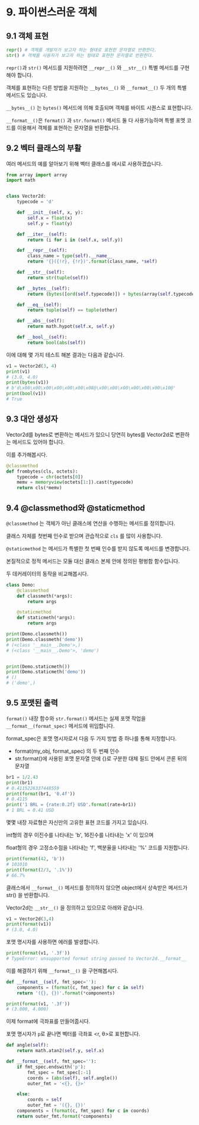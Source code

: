 # 9. 파이썬스러운 객체

## 9.1 객체 표현

```python
repr() # 객체를 개발자가 보고자 하는 형태로 표현한 문자열로 반환한다. 		
str() # 객체를 사용자가 보고자 하는 형태로 표현한 문자열로 반환한다.
```

`repr()`과 `str()` 메서드를 지원하려면 `__repr__()` 와 `__str__()` 특별 메서드를 구현해야 합니다. 

객체를 표현하는 다른 방법을 지원하는 `__bytes__()` 와 `__format__()` 두 개의 특별 메서드도 있습니다.

  `__bytes__()` 는 `bytes()` 메서드에 의해 호출되며 객체를 바이트 시퀀스로 표현합니다.

`__format__()`은 `format()` 과 `str.format()` 메서드 둘 다 사용가능하며 특별 포멧 코드를 이용해서 객체를 표현하는 문자열을 반환합니다.







## 9.2 벡터 클래스의 부활

여러 메서드의 예를 알아보기 위해 벡터 클래스를 에시로 사용하겠습니다.

``` python
from array import array
import math


class Vector2d:
    typecode = 'd'

    def __init__(self, x, y):
        self.x = float(x)
        self.y = float(y)

    def __iter__(self):
        return (i for i in (self.x, self.y))

    def __repr__(self):
        class_name = type(self).__name__
        return '{}({!r}, {!r})'.format(class_name, *self)

    def __str__(self):
        return str(tuple(self))

    def __bytes__(self):
        return (bytes([ord(self.typecode)]) + bytes(array(self.typecode, self)))

    def __eq__(self):
        return tuple(self) == tuple(other)

    def __abs__(self):
        return math.hypot(self.x, self.y)

    def __bool__(self):
        return bool(abs(self))

```



이에 대해 몇 가지 테스트 해본 결과는 다음과 같습니다.

``` python
v1 = Vector2d(3, 4)
print(v1)
# (3.0, 4.0)
print(bytes(v1))
# b'd\x00\x00\x00\x00\x00\x00\x08@\x00\x00\x00\x00\x00\x00\x10@'
print(bool(v1))
# True
```







## 9.3 대안 생성자

Vector2d를 bytes로 변환하는 메서드가 있으니 당연히 bytes를 Vector2d로 변환하는 메서드도 있어야 합니다.

이를 추가해봅시다.

``` python
@classmethod
def frombytes(cls, octets):
    typecode = chr(octets[0])
    memv = memoryview(octets[1:]).cast(typecode)
    return cls(*memv)
```





## 9.4 @classmethod와 @staticmethod

`@classmethod` 는 객체가 아닌 클래스에 연산을 수행하는 메서드를 정의합니다.

클래스 자체를 첫번째 인수로 받으며 관습적으로 `cls` 를 많이 사용합니다.



`@staticmethod` 는 메서드가 특별한 첫 번째 인수를 받지 않도록 메서드를 변경합니다.

본질적으로 정적 메서드는 모듈 대신 클래스 본체 안에 정의된 평벙함 함수입니다.



두 데커레이터의 동작을 비교해봅시다.

``` python
class Demo:
    @classmethod
    def classmeth(*args):
        return args

    @staticmethod
    def staticmeth(*args):
        return args

print(Demo.classmeth())
print(Demo.classmeth('demo'))
# (<class '__main__.Demo'>,)
# (<class '__main__.Demo'>, 'demo')


print(Demo.staticmeth())
print(Demo.staticmeth('demo'))
# ()
# ('demo',)
```







## 9.5 포맷된 출력

`format()` 내장 함수와 `str.format()` 메서드는 실제 포맷 작업을 `__format__(format_spec)` 메서드에 위임합니다. 

format_spec은 포맷 명시자로서 다음 두 가지 방법 중 하나를 통해 지정합니다.

* format(my_obj, format_spec) 의 두 번째 인수
* str.format()에 사용된 포맷 문자열 안에 {}로 구분한 대체 필드 안에서 콘론 뒤의 문자열

```python
br1 = 1/2.43
print(br1)
# 0.4115226337448559
print(format(br1, '0.4f'))
# 0.4115
print('1 BRL = {rate:0.2f} USD'.format(rate=br1))
# 1 BRL = 0.41 USD
```



몇몇 내장 자료형은 자신만의 고유한 표현 코드를 가지고 있습니다.

int형의 경우 이진수를 나타내는 'b', 16진수를 나타내는 'x' 이 있으며 

float형의 경우 고정소수점을 나타내는 'f', 백분율을 나타내는 '%' 코드를 지원합니다.

``` python
print(format(42, 'b'))
# 101010
print(format(2/3, '.1%'))
# 66.7%
```



클래스에서 `__format__()` 메서드를 정의하지 않으면 object에서 상속받은 메서드가 str() 을 반환합니다.

Vector2d는 `__str__()` 을 정의하고 있으므로 아래와 같습니다.

``` python
v1 = Vector2d(3,4)
print(format(v1))
# (3.0, 4.0)
```



포맷 명시자를 사용하면 에러를 발생합니다.

``` python
print(format(v1, '.3f'))
# TypeError: unsupported format string passed to Vector2d.__format__
```



이를 해결하기 위해 `__format__()` 을 구현해봅시다.

```python
def __format__(self, fmt_spec=''):
    components = (format(c, fmt_spec) for c in self)
    return '({}, {})'.format(*components)
```

``` python
print(format(v1, '.3f'))
# (3.000, 4.000)
```



이제  format에 극좌표를 만들어줍시다. 

포맷 명시자가 `p`로 끝나면 벡터를 극좌표 <r, θ>로 표현합니다. 

```python
def angle(self):
    return math.atan2(self.y, self.x)

def __format__(self, fmt_spec=''):
    if fmt_spec.endswith('p'):
        fmt_spec = fmt_spec[:-1]
        coords = (abs(self), self.angle())
        outer_fmt = '<{}, {}>'

    else:
        coords = self
        outer_fmt = '({}, {})'
    components = (format(c, fmt_spec) for c in coords)
    return outer_fmt.format(*components)
```

